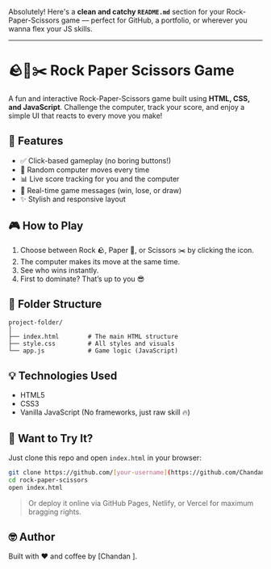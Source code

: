 Absolutely! Here's a **clean and catchy `README.md`** section for your Rock-Paper-Scissors game — perfect for GitHub, a portfolio, or wherever you wanna flex your JS skills.

---

# 🪨📄✂️ Rock Paper Scissors Game

A fun and interactive Rock-Paper-Scissors game built using **HTML, CSS, and JavaScript**. Challenge the computer, track your score, and enjoy a simple UI that reacts to every move you make!

## 🚀 Features

* ✅ Click-based gameplay (no boring buttons!)
* 🧠 Random computer moves every time
* 📊 Live score tracking for you and the computer
* 📢 Real-time game messages (win, lose, or draw)
* ✨ Stylish and responsive layout

## 🎮 How to Play

1. Choose between Rock 🪨, Paper 📄, or Scissors ✂️ by clicking the icon.
2. The computer makes its move at the same time.
3. See who wins instantly.
4. First to dominate? That’s up to you 😎

## 📁 Folder Structure

```
project-folder/
│
├── index.html        # The main HTML structure
├── style.css         # All styles and visuals
└── app.js            # Game logic (JavaScript)
```

## 💡 Technologies Used

* HTML5
* CSS3
* Vanilla JavaScript (No frameworks, just raw skill 🔥)

## 🧪 Want to Try It?

Just clone this repo and open `index.html` in your browser:

```bash
git clone https://github.com/[your-username](https://github.com/Chandan01097/Stone-Paper-Scissors-Game)/rock-paper-scissors.git
cd rock-paper-scissors
open index.html
```

> Or deploy it online via GitHub Pages, Netlify, or Vercel for maximum bragging rights.

## 🤓 Author

Built with ❤️ and coffee by \[Chandan ].

